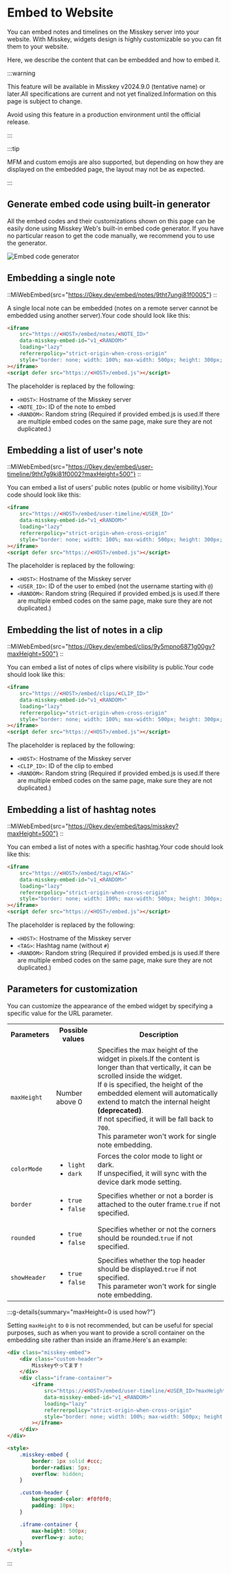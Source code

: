 # Embed to Website

You can embed notes and timelines on the Misskey server into your website.
With Misskey, widgets design is highly customizable so you can fit them to your website.

Here, we describe the content that can be embedded and how to embed it.

:::warning

This feature will be available in Misskey v2024.9.0 (tentative name) or later.All specifications are current and not yet finalized.Information on this page is subject to change.

Avoid using this feature in a production environment until the official release.

:::

:::tip

MFM and custom emojis are also supported, but depending on how they are displayed on the embedded page, the layout may not be as expected.

:::

## Generate embed code using built-in generator

All the embed codes and their customizations shown on this page can be easily done using Misskey Web's built-in embed code generator.
If you have no particular reason to get the code manually, we recommend you to use the generator.

![Embed code generator](/img/docs/for-users/features/embed/generator.png)

## Embedding a single note

::MiWebEmbed{src="https://0key.dev/embed/notes/9tht7ungi81f0005"}
::

A single local note can be embedded (notes on a remote server cannot be embedded using another server).Your code should look like this:

```html
<iframe
    src="https://<HOST>/embed/notes/<NOTE_ID>"
    data-misskey-embed-id="v1_<RANDOM>"
    loading="lazy"
    referrerpolicy="strict-origin-when-cross-origin"
    style="border: none; width: 100%; max-width: 500px; height: 300px; color-scheme: light dark;"
></iframe>
<script defer src="https://<HOST>/embed.js"></script>
```

The placeholder is replaced by the following:

- `<HOST>`: Hostname of the Misskey server
- `<NOTE_ID>`: ID of the note to embed
- `<RANDOM>`: Random string (Required if provided embed.js is used.If there are multiple embed codes on the same page, make sure they are not duplicated.)

## Embedding a list of user's note

::MiWebEmbed{src="https://0key.dev/embed/user-timeline/9tht7g9ki81f0002?maxHeight=500"}
::

You can embed a list of users' public notes (public or home visibility).Your code should look like this:

```html
<iframe
    src="https://<HOST>/embed/user-timeline/<USER_ID>"
    data-misskey-embed-id="v1_<RANDOM>"
    loading="lazy"
    referrerpolicy="strict-origin-when-cross-origin"
    style="border: none; width: 100%; max-width: 500px; height: 300px; color-scheme: light dark;"
></iframe>
<script defer src="https://<HOST>/embed.js"></script>
```

The placeholder is replaced by the following:

- `<HOST>`: Hostname of the Misskey server
- `<USER_ID>`: ID of the user to embed (not the username starting with `@`)
- `<RANDOM>`: Random string (Required if provided embed.js is used.If there are multiple embed codes on the same page, make sure they are not duplicated.)

## Embedding the list of notes in a clip

::MiWebEmbed{src="https://0key.dev/embed/clips/9y5mpno6871g00gv?maxHeight=500"}
::

You can embed a list of notes of clips where visibility is public.Your code should look like this:

```html
<iframe
    src="https://<HOST>/embed/clips/<CLIP_ID>"
    data-misskey-embed-id="v1_<RANDOM>"
    loading="lazy"
    referrerpolicy="strict-origin-when-cross-origin"
    style="border: none; width: 100%; max-width: 500px; height: 300px; color-scheme: light dark;"
></iframe>
<script defer src="https://<HOST>/embed.js"></script>
```

The placeholder is replaced by the following:

- `<HOST>`: Hostname of the Misskey server
- `<CLIP_ID>`: ID of the clip to embed
- `<RANDOM>`: Random string (Required if provided embed.js is used.If there are multiple embed codes on the same page, make sure they are not duplicated.)

## Embedding a list of hashtag notes

::MiWebEmbed{src="https://0key.dev/embed/tags/misskey?maxHeight=500"}
::

You can embed a list of notes with a specific hashtag.Your code should look like this:

```html
<iframe
    src="https://<HOST>/embed/tags/<TAG>"
    data-misskey-embed-id="v1_<RANDOM>"
    loading="lazy"
    referrerpolicy="strict-origin-when-cross-origin"
    style="border: none; width: 100%; max-width: 500px; height: 300px; color-scheme: light dark;"
></iframe>
<script defer src="https://<HOST>/embed.js"></script>
```

The placeholder is replaced by the following:

- `<HOST>`: Hostname of the Misskey server
- `<TAG>`: Hashtag name (without `#`)
- `<RANDOM>`: Random string (Required if provided embed.js is used.If there are multiple embed codes on the same page, make sure they are not duplicated.)

## Parameters for customization

You can customize the appearance of the embed widget by specifying a specific value for the URL parameter.

<table>
	<tbody><tr>
		<th>Parameters</th>
		<th>Possible values</th>
		<th>Description</th>
	</tr>
    <tr>
		<td><code>maxHeight</code></td>
		<td>Number above 0</td>
		<td>
            Specifies the max height of the widget in pixels.If the content is longer than that vertically, it can be scrolled inside the widget.<br>
            If <code>0</code> is specified, the height of the embedded element will automatically extend to match the internal height <b>(deprecated)</b>.<br>
            If not specified, it will be fall back to <code>700</code>.<br>
            This parameter won't work for single note embedding.        
</td>
	</tr>
	<tr>
		<td><code>colorMode</code></td>
		<td>
            <ul>
                <li><code>light</code></li>
                <li><code>dark</code></li>
            </ul>
        </td>
		<td>Forces the color mode to light or dark.<br>If unspecified, it will sync with the device dark mode setting.</td>
	</tr>
	<tr>
		<td><code>border</code></td>
		<td>
            <ul>
                <li><code>true</code></li>
                <li><code>false</code></li>
            </ul>
        </td>
		<td>Specifies whether or not a border is attached to the outer frame.<code>true</code> if not specified.</td>
	</tr>
	<tr>
		<td><code>rounded</code></td>
		<td>
            <ul>
                <li><code>true</code></li>
                <li><code>false</code></li>
            </ul>
        </td>
		<td>Specifies whether or not the corners should be rounded.<code>true</code> if not specified.</td>
	</tr>
	<tr>
		<td><code>showHeader</code></td>
		<td>
            <ul>
                <li><code>true</code></li>
                <li><code>false</code></li>
            </ul>
        </td>
		<td>
            Specifies whether the top header should be displayed.<code>true</code> if not specified.<br>
            This parameter won't work for single note embedding.    
        </td>
	</tr>
</tbody></table>

:::g-details{summary="maxHeight=0 is used how?"}

Setting `maxHeight` to `0` is not recommended, but can be useful for special purposes, such as when you want to provide a scroll container on the embedding site rather than inside an iframe.Here's an example:

```html
<div class="misskey-embed">
    <div class="custom-header">
        Misskeyやってます！
    </div>
    <div class="iframe-container">
        <iframe
            src="https://<HOST>/embed/user-timeline/<USER_ID>?maxHeight=0&showHeader=false&border=false&rounded=false"
            data-misskey-embed-id="v1_<RANDOM>"
            loading="lazy"
            referrerpolicy="strict-origin-when-cross-origin"
            style="border: none; width: 100%; max-width: 500px; height: 300px; color-scheme: light dark;"
        ></iframe>
    </div>
</div>

<style>
    .misskey-embed {
        border: 1px solid #ccc;
        border-radius: 5px;
        overflow: hidden;
    }

    .custom-header {
        background-color: #f0f0f0;
        padding: 10px;
    }

    .iframe-container {
        max-height: 500px;
        overflow-y: auto;
    }
</style>
```

:::
